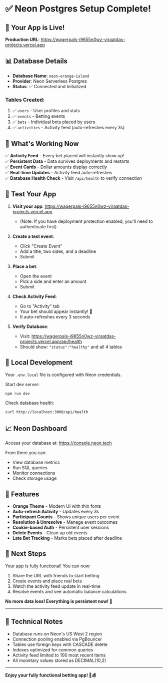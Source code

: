 # ✅ Neon Postgres Setup Complete!

## 🎉 Your App is Live!

**Production URL**: https://wagerpals-i9655n0wz-viraatdas-projects.vercel.app

## 📊 Database Details

- **Database Name**: `neon-orange-island`
- **Provider**: Neon Serverless Postgres
- **Status**: ✅ Connected and Initialized

### Tables Created:
1. ✅ `users` - User profiles and stats
2. ✅ `events` - Betting events  
3. ✅ `bets` - Individual bets placed by users
4. ✅ `activities` - Activity feed (auto-refreshes every 3s)

## 🎯 What's Working Now

✅ **Activity Feed** - Every bet placed will instantly show up!  
✅ **Persistent Data** - Data survives deployments and restarts  
✅ **Event Cards** - Dollar amounts display correctly  
✅ **Real-time Updates** - Activity feed auto-refreshes  
✅ **Database Health Check** - Visit `/api/health` to verify connection  

## 🧪 Test Your App

1. **Visit your app**: https://wagerpals-i9655n0wz-viraatdas-projects.vercel.app
   - (Note: If you have deployment protection enabled, you'll need to authenticate first)

2. **Create a test event**:
   - Click "Create Event"
   - Add a title, two sides, and a deadline
   - Submit

3. **Place a bet**:
   - Open the event
   - Pick a side and enter an amount
   - Submit

4. **Check Activity Feed**:
   - Go to "Activity" tab
   - Your bet should appear instantly! 🎉
   - It auto-refreshes every 3 seconds

5. **Verify Database**:
   - Visit: https://wagerpals-i9655n0wz-viraatdas-projects.vercel.app/api/health
   - Should show: `"status":"healthy"` and all 4 tables

## 🔧 Local Development

Your `.env.local` file is configured with Neon credentials.

Start dev server:
```bash
npm run dev
```

Check database health:
```bash
curl http://localhost:3000/api/health
```

## 📈 Neon Dashboard

Access your database at: https://console.neon.tech

From there you can:
- View database metrics
- Run SQL queries
- Monitor connections
- Check storage usage

## 🎨 Features

- **Orange Theme** - Modern UI with thin fonts
- **Auto-refresh Activity** - Updates every 3s
- **Participant Counts** - Shows unique users per event
- **Resolution & Unresolve** - Manage event outcomes
- **Cookie-based Auth** - Persistent user sessions
- **Delete Events** - Clean up old events
- **Late Bet Tracking** - Marks bets placed after deadline

## 🚀 Next Steps

Your app is fully functional! You can now:

1. Share the URL with friends to start betting
2. Create events and place real bets
3. Watch the activity feed update in real-time
4. Resolve events and see automatic balance calculations

**No more data loss! Everything is persistent now! 🎉**

---

## 📝 Technical Notes

- Database runs on Neon's US West 2 region
- Connection pooling enabled via PgBouncer
- Tables use foreign keys with CASCADE delete
- Indexes optimized for common queries
- Activity feed limited to 100 most recent items
- All monetary values stored as DECIMAL(10,2)

---

**Enjoy your fully functional betting app! 🎲💰**

